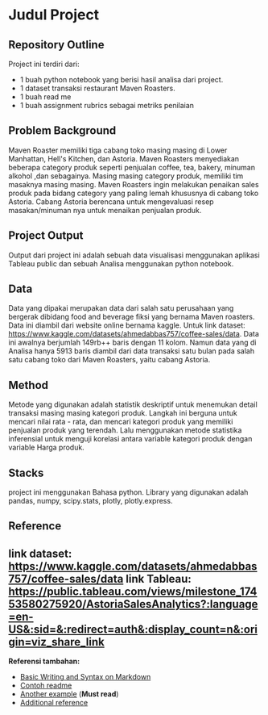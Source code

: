# Judul Project

## Repository Outline
Project ini terdiri dari:
- 1 buah python notebook yang berisi hasil analisa dari project.
- 1 dataset transaksi restaurant Maven Roasters.
- 1 buah read me
- 1 buah assignment rubrics  sebagai metriks penilaian

## Problem Background
Maven Roaster memiliki tiga cabang toko masing masing di Lower Manhattan, Hell's Kitchen, dan Astoria. Maven Roasters menyediakan beberapa category produk seperti penjualan coffee, tea, bakery, minuman alkohol ,dan sebagainya. Masing masing category produk, memiliki tim masaknya masing masing. Maven Roasters ingin melakukan penaikan sales produk pada bidang category yang paling lemah khususnya di cabang toko Astoria. Cabang Astoria berencana untuk mengevaluasi resep masakan/minuman nya untuk menaikan penjualan produk.

## Project Output
Output dari project ini adalah sebuah data visualisasi menggunakan aplikasi Tableau public dan sebuah Analisa menggunakan python notebook.

## Data
Data yang dipakai merupakan data dari salah satu perusahaan yang bergerak dibidang food and beverage fiksi yang bernama Maven roasters. Data ini diambil dari website online bernama kaggle. Untuk link dataset: https://www.kaggle.com/datasets/ahmedabbas757/coffee-sales/data. Data ini awalnya berjumlah 149rb++ baris dengan 11 kolom. Namun data yang di Analisa hanya 5913 baris diambil dari data transaksi satu bulan pada salah satu cabang toko dari Maven Roasters, yaitu cabang Astoria.

## Method
Metode yang digunakan adalah statistik deskriptif untuk menemukan detail transaksi masing masing kategori produk. Langkah ini berguna untuk mencari nilai rata - rata, dan mencari kategori produk yang memiliki penjualan produk yang terendah. Lalu menggunakan metode statistika inferensial untuk menguji korelasi antara variable kategori produk dengan variable Harga produk. 

## Stacks
project ini menggunakan Bahasa python. Library yang digunakan adalah pandas, numpy, scipy.stats, plotly, plotly.express.

## Reference
link dataset: https://www.kaggle.com/datasets/ahmedabbas757/coffee-sales/data
link Tableau: https://public.tableau.com/views/milestone_17453580275920/AstoriaSalesAnalytics?:language=en-US&:sid=&:redirect=auth&:display_count=n&:origin=viz_share_link
---

**Referensi tambahan:**
- [Basic Writing and Syntax on Markdown](https://docs.github.com/en/get-started/writing-on-github/getting-started-with-writing-and-formatting-on-github/basic-writing-and-formatting-syntax)
- [Contoh readme](https://github.com/fahmimnalfrzki/Swift-XRT-Automation)
- [Another example](https://github.com/sanggusti/final_bangkit) (**Must read**)
- [Additional reference](https://www.freecodecamp.org/news/how-to-write-a-good-readme-file/)